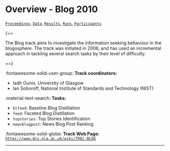 # Overview - Blog 2010

[`Proceedings`](./proceedings.md), [`Data`](./data.md), [`Results`](./results.md), [`Runs`](./runs.md), [`Participants`](./participants.md)

{==

The Blog track aims to investigate the information seeking behaviour in the blogosphere. The track was initiated in 2006, and has used an incremental approach in tackling several search tasks by their level of difficulty.

==}

:fontawesome-solid-user-group: **Track coordinators:**

- Iadh Ounis, University of Glasgow 
- Ian Soboroff, National Institute of Standards and Technology (NIST) 

:material-text-search: **Tasks:**

- `blfeed`: Baseline Blog Distillation 
- `feed`: Faceted Blog Distillation 
- `topstories`: Top Stories Identification 
- `newsblogpost`: News Blog Post Ranking 

:fontawesome-solid-globe: **Track Web Page:** [`https://www.dcs.gla.ac.uk/wiki/TREC-BLOG`](https://www.dcs.gla.ac.uk/wiki/TREC-BLOG) 

---

